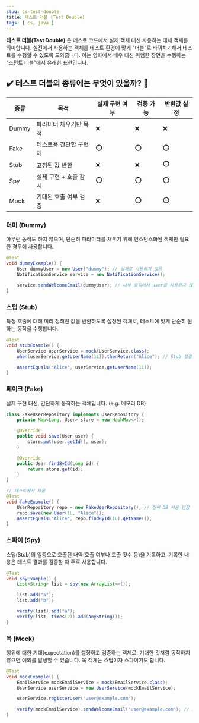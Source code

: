 ```yaml
---
slug: cs-test-double
title: 테스트 더블 (Test Double)
tags: [ cs, java ]
---
```


**테스트 더블(Test Double)** 은 테스트 코드에서 실제 객체 대신 사용하는 대체 객체를 의미합니다. 실전에서 사용하는 객체를 테스트 환경에 맞게 “더블”로 바꿔치기해서 테스트를 수행할 수 있도록 도와줍니다.
이는 영화에서 배우 대신 위험한 장면을 수행하는 “스턴트 더블”에서 유래한 표현입니다.

## ✔️ 테스트 더블의 종류에는 무엇이 있을까? 🤔
| 종류   | 목적                         | 실제 구현 여부 | 검증 가능 | 반환값 설정 |
|--------|------------------------------|----------------|------------|--------------|
| Dummy  | 파라미터 채우기만 목적       | ❌             | ❌         | ❌           |
| Fake   | 테스트용 간단한 구현체       | ⭕             | ⭕         | ⭕           |
| Stub   | 고정된 값 반환               | ❌             | ❌         | ⭕           |
| Spy    | 실제 구현 + 호출 감시        | ⭕             | ⭕         | ⭕           |
| Mock   | 기대된 호출 여부 검증        | ❌             | ⭕         | ⭕           |

### 더미 (Dummy)
아무런 동작도 하지 않으며, 단순히 파라미터를 채우기 위해 인스턴스화된 객체만 필요한 경우에 사용합니다.

```java
@Test
void dummyExample() {
    User dummyUser = new User("dummy"); // 실제로 사용하지 않음
    NotificationService service = new NotificationService();

    service.sendWelcomeEmail(dummyUser); // 내부 로직에서 user를 사용하지 않는 경우
}
```

### 스텁 (Stub)
특정 호출에 대해 미리 정해진 값을 반환하도록 설정된 객체로, 테스트에 맞게 단순히 원하는 동작을 수행합니다.

```java
@Test
void stubExample() {
    UserService userService = mock(UserService.class);
    when(userService.getUserName(1L)).thenReturn("Alice"); // Stub 설정

    assertEquals("Alice", userService.getUserName(1L));
}
```

### 페이크 (Fake)
실제 구현 대신, 간단하게 동작하는 객체입니다. (e.g. 메모리 DB)

```java
class FakeUserRepository implements UserRepository {
    private Map<Long, User> store = new HashMap<>();

    @Override
    public void save(User user) {
        store.put(user.getId(), user);
    }

    @Override
    public User findById(Long id) {
        return store.get(id);
    }
}

// 테스트에서 사용
@Test
void fakeExample() {
    UserRepository repo = new FakeUserRepository(); // 진짜 DB 사용 안함
    repo.save(new User(1L, "Alice"));
    assertEquals("Alice", repo.findById(1L).getName());
}
```

### 스파이 (Spy)
스텁(Stub)의 일종으로 호출된 내역(호출 여부나 호출 횟수 등)을 기록하고, 기록한 내용은 테스트 결과를 검증할 때 주로 사용합니다.

```java
@Test
void spyExample() {
    List<String> list = spy(new ArrayList<>());

    list.add("a");
    list.add("b");

    verify(list).add("a");
    verify(list, times(2)).add(anyString());
}
```

### 목 (Mock)
행위에 대한 기대(expectation)를 설정하고 검증하는 객체로, 기대한 것처럼 동작하지 않으면 예외를 발생할 수 있습니다. 목 객체는 스텁이자 스파이기도 합니다.

```java
@Test
void mockExample() {
    EmailService mockEmailService = mock(EmailService.class);
    UserService userService = new UserService(mockEmailService);

    userService.registerUser("user@example.com");

    verify(mockEmailService).sendWelcomeEmail("user@example.com"); // 호출 검증
}
```